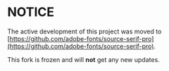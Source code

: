 # NOTICE

The active development of this project was moved to [https://github.com/adobe-fonts/source-serif-pro](https://github.com/adobe-fonts/source-serif-pro).

This fork is frozen and will **not** get any new updates.
